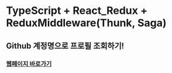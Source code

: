# TypeScript + React_Redux + ReduxMiddleware(Thunk, Saga) 

## Github 계정명으로 프로필 조회하기!

### [웹페이지 바로가기](https://wondonghwi.github.io/TypeScript_Redux_Middleware/)
